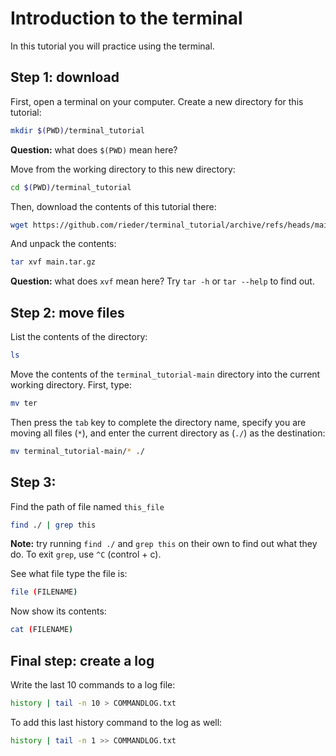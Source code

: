 # Introduction to the terminal

In this tutorial you will practice using the terminal.

## Step 1: download

First, open a terminal on your computer.
Create a new directory for this tutorial:
```sh
mkdir $(PWD)/terminal_tutorial
```
**Question:** what does `$(PWD)` mean here?


Move from the working directory to this new directory:
```sh
cd $(PWD)/terminal_tutorial
```

Then, download the contents of this tutorial there:
```sh
wget https://github.com/rieder/terminal_tutorial/archive/refs/heads/main.tar.gz
```

And unpack the contents:
```sh
tar xvf main.tar.gz
```
**Question:** what does `xvf` mean here? Try `tar -h` or `tar --help` to find out.

## Step 2: move files

List the contents of the directory:
```sh
ls
```

Move the contents of the `terminal_tutorial-main` directory into the current working directory.
First, type:
```sh
mv ter
```
Then press the `tab` key to complete the directory name, specify you are moving all files (`*`), and enter the current directory as (`./`) as the destination:
```sh
mv terminal_tutorial-main/* ./
```

## Step 3: 

Find the path of file named `this_file`
```sh
find ./ | grep this
```
**Note:** try running `find ./` and `grep this` on their own to find out what they do. To exit `grep`, use `^C` (control + c).

See what file type the file is:
```sh
file (FILENAME)
```

Now show its contents:
```sh
cat (FILENAME)
```

## Final step: create a log

Write the last 10 commands to a log file:
```sh
history | tail -n 10 > COMMANDLOG.txt
```
To add this last history command to the log as well:
```sh
history | tail -n 1 >> COMMANDLOG.txt
```
